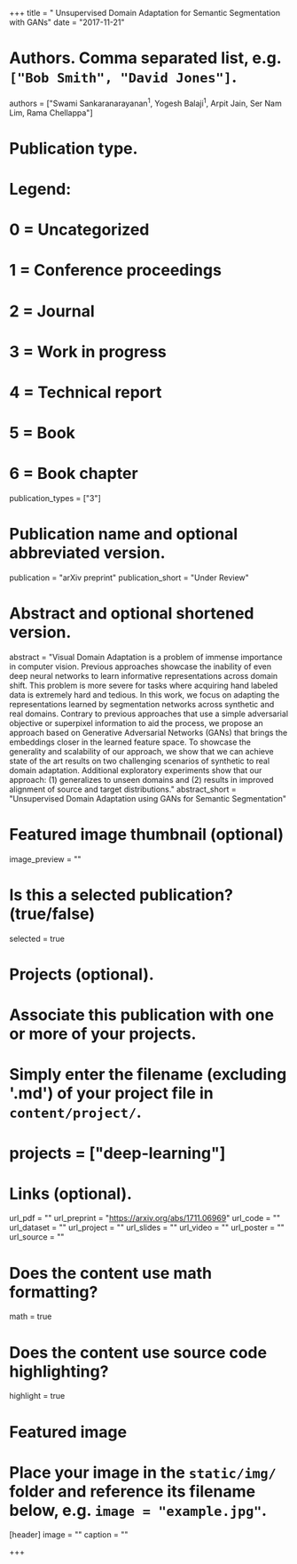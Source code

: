 +++
title = " Unsupervised Domain Adaptation for Semantic Segmentation with GANs"
date = "2017-11-21"

# Authors. Comma separated list, e.g. `["Bob Smith", "David Jones"]`.
authors = ["Swami Sankaranarayanan<sup>1</sup>, Yogesh Balaji<sup>1</sup>, Arpit Jain, Ser Nam Lim, Rama Chellappa"]

# Publication type.
# Legend:
# 0 = Uncategorized
# 1 = Conference proceedings
# 2 = Journal
# 3 = Work in progress
# 4 = Technical report
# 5 = Book
# 6 = Book chapter
publication_types = ["3"]

# Publication name and optional abbreviated version.
publication = "arXiv preprint"
publication_short = "Under Review"

# Abstract and optional shortened version.
abstract = "Visual Domain Adaptation is a problem of immense importance in computer vision. Previous approaches showcase the inability of even deep neural networks to learn informative representations across domain shift. This problem is more severe for tasks where acquiring hand labeled data is extremely hard and tedious. In this work, we focus on adapting the representations learned by segmentation networks across synthetic and real domains. Contrary to previous approaches that use a simple adversarial objective or superpixel information to aid the process, we propose an approach based on Generative Adversarial Networks (GANs) that brings the embeddings closer in the learned feature space. To showcase the generality and scalability of our approach, we show that we can achieve state of the art results on two challenging scenarios of synthetic to real domain adaptation. Additional exploratory experiments show that our approach: (1) generalizes to unseen domains and (2) results in improved alignment of source and target distributions."
abstract_short = "Unsupervised Domain Adaptation using GANs for Semantic Segmentation"

# Featured image thumbnail (optional)
image_preview = ""

# Is this a selected publication? (true/false)
selected = true

# Projects (optional).
#   Associate this publication with one or more of your projects.
#   Simply enter the filename (excluding '.md') of your project file in `content/project/`.
# projects = ["deep-learning"]

# Links (optional).
url_pdf = ""
url_preprint = "https://arxiv.org/abs/1711.06969"
url_code = ""
url_dataset = ""
url_project = ""
url_slides = ""
url_video = ""
url_poster = ""
url_source = ""

# Does the content use math formatting?
math = true

# Does the content use source code highlighting?
highlight = true

# Featured image
# Place your image in the `static/img/` folder and reference its filename below, e.g. `image = "example.jpg"`.
[header]
image = ""
caption = ""

+++

